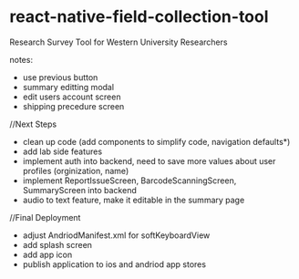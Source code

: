 # react-native-field-collection-tool

Research Survey Tool for Western University Researchers

notes:

- use previous button
- summary editting modal
- edit users account screen
- shipping precedure screen

//Next Steps

- clean up code (add components to simplify code, navigation defaults\*)
- add lab side features
- implement auth into backend, need to save more values about user profiles (orginization, name)
- implement ReportIssueScreen, BarcodeScanningScreen, SummaryScreen into backend
- audio to text feature, make it editable in the summary page

//Final Deployment

- adjust AndriodManifest.xml for softKeyboardView
- add splash screen
- add app icon
- publish application to ios and andriod app stores
